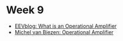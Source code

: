 # Week 9

- [EEVblog: What is an Operational Amplifier](https://www.youtube.com/watch?v=7FYHt5XviKc)
- [Michel van Biezen: Operational Amplifier](https://www.youtube.com/playlist?list=PLX2gX-ftPVXXuwvL-aLs3Q2Af3BwnrCyK)